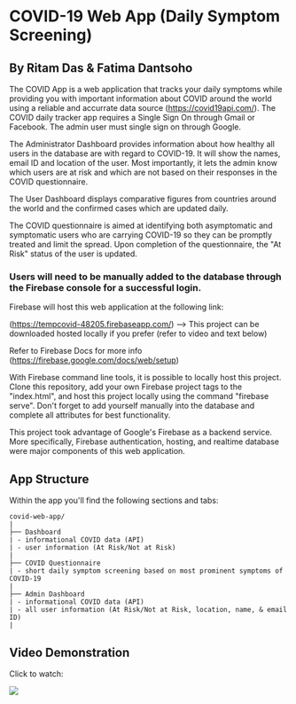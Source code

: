 # COVID-19 Web App (Daily Symptom Screening)
## By Ritam Das & Fatima Dantsoho


The COVID App is a web application that tracks your daily symptoms while providing you with important information about COVID around the world
using a reliable and accurrate data source (https://covid19api.com/). The COVID daily tracker app requires a Single Sign On through Gmail or Facebook. The admin user must single sign on through Google.

The Administrator Dashboard provides information about how healthy all users in the database are with regard to COVID-19. It will show the names, email ID and location of the user. Most importantly, it lets the admin know which users are at risk and which are not based on their responses in the COVID questionnaire. 

The User Dashboard displays comparative figures from countries around the world and the confirmed cases which are updated daily.

The COVID questionnaire is aimed at identifying both asymptomatic and symptomatic users who are carrying COVID-19 so they can be promptly treated and limit the spread. Upon completion of the questionnaire, the "At Risk" status of the user is updated. 

### Users will need to be manually added to the database through the Firebase console for a successful login.

Firebase will host this web application at the following link:

(https://tempcovid-48205.firebaseapp.com/) --> This project can be downloaded hosted locally if you prefer (refer to video and text below)

Refer to Firebase Docs for more info (https://firebase.google.com/docs/web/setup)

With Firebase command line tools, it is possible to locally host this project. Clone this repository, add your own Firebase project tags to the "index.html", and host this project locally using the command "firebase serve". Don't forget to add yourself manually into the database and complete all attributes for best functionality.

This project took advantage of Google's Firebase as a backend service. More specifically, Firebase authentication, hosting, and realtime database were major components of this web application.

## App Structure
Within the app you'll find the following sections and tabs:

```
covid-web-app/
|
├── Dashboard
| - informational COVID data (API)
| - user information (At Risk/Not at Risk)
|
├── COVID Questionnaire
| - short daily symptom screening based on most prominent symptoms of COVID-19
|
├── Admin Dashboard
| - informational COVID data (API)
| - all user information (At Risk/Not at Risk, location, name, & email ID)
|

```

## Video Demonstration

Click to watch:

[![](http://img.youtube.com/vi/tSNSg1vnl6A/0.jpg)](http://www.youtube.com/watch?v=tSNSg1vnl6A "")


